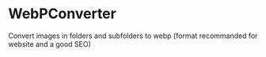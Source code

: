 # WebPConverter
Convert images in folders and subfolders to webp  (format recommanded for website and a good SEO)
